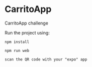 # CarritoApp
CarritoApp challenge

Run the project using: 

`npm install`

`npm run web`

`scan the QR code with your "expo" app`
